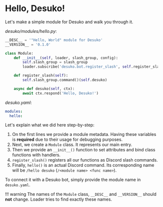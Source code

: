 # Hello, Desuko!

Let's make a simple module for Desuko and walk you through it.

*desuko/modules/hello.py*:
```python
__DESC__ = '"Hello, World" module for Desuko'
__VERSION__ = '0.1.0'

class Module:
    def __init__(self, loader, slash_group, config):
        self.slash_group = slash_group
        loader.subscribe('desuko.bot.register_slash', self.register_slash)

    def register_slash(self):
        self.slash_group.command()(self.desuko)

    async def desuko(self, ctx):
        await ctx.respond('Hello, Desuko!')
```

*desuko.yaml*:
```yaml
modules:
  hello:
```

Let's explain what we did here step-by-step:

1. On the first lines we provide a module metadata. Having these variables is **required** due to their usage for debugging purposes.
2. Next, we create a `Module` class. It represents our main entry.
3. Then we provide an `__init__()` function to set attributes and bind class functions with handlers.
4. `register_slash()` registers all our functions as Discord slash commands.
5. Finally, `hello()` is an actual Discord command. Its corresponding name will be `/hello desuko` (`/<module name> <func name>`).

To connect it with a Desuko bot, simply provide the module name in `desuko.yaml`.

!!! warning
    The names of the `Module` class, `__DESC__` and `__VERSION__` should **not** change. Loader tries to find exactly these names.
